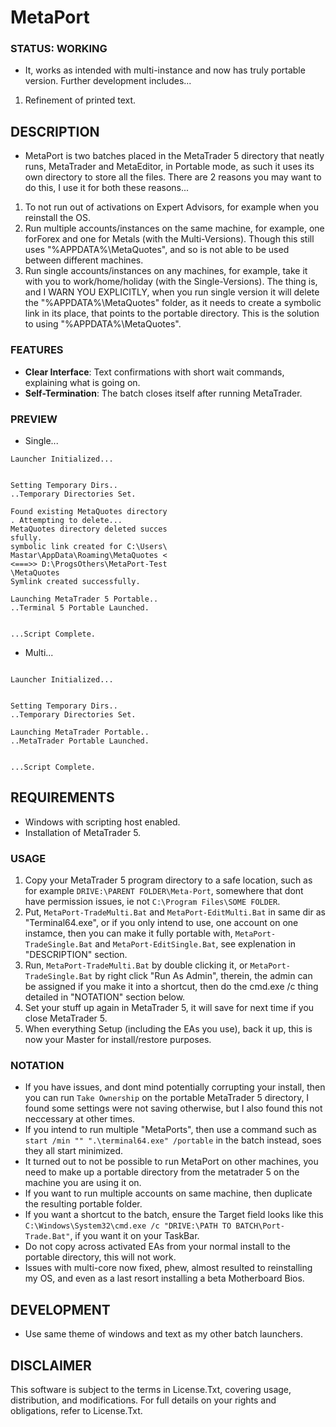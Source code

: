 # MetaPort

### STATUS: WORKING
- It, works as intended with multi-instance and now has truly portable version. Further development includes...
1. Refinement of printed text.

## DESCRIPTION
- MetaPort is two batches placed in the MetaTrader 5 directory that neatly runs, MetaTrader and MetaEditor, in Portable mode, as such it uses its own directory to store all the files. There are 2 reasons you may want to do this, I use it for both these reasons...
1. To not run out of activations on Expert Advisors, for example when you reinstall the OS.
2. Run multiple accounts/instances on the same machine, for example, one forForex and one for Metals (with the Multi-Versions). Though this still uses "%APPDATA%\MetaQuotes\", and so is not able to be used between different machines.
3. Run single accounts/instances on any machines, for example, take it with you to work/home/holiday (with the Single-Versions). The thing is, and I WARN YOU EXPLICITLY, when you run single version it will delete the "%APPDATA%\MetaQuotes\" folder, as it needs to create a symbolic link in its place, that points to the portable directory. This is the solution to using "%APPDATA%\MetaQuotes\".

### FEATURES
- **Clear Interface**: Text confirmations with short wait commands, explaining what is going on.
- **Self-Termination**: The batch closes itself after running MetaTrader.

### PREVIEW
- Single...
```
Launcher Initialized...


Setting Temporary Dirs..
..Temporary Directories Set.

Found existing MetaQuotes directory
. Attempting to delete...
MetaQuotes directory deleted succes
sfully.
symbolic link created for C:\Users\
Mastar\AppData\Roaming\MetaQuotes <
<===>> D:\ProgsOthers\MetaPort-Test
\MetaQuotes
Symlink created successfully.

Launching MetaTrader 5 Portable..
..Terminal 5 Portable Launched.


...Script Complete.

```
- Multi...
```

Launcher Initialized...


Setting Temporary Dirs..
..Temporary Directories Set.

Launching MetaTrader Portable..
..MetaTrader Portable Launched.


...Script Complete.

```

## REQUIREMENTS
- Windows with scripting host enabled.
- Installation of MetaTrader 5.

### USAGE
1. Copy your MetaTrader 5 program directory to a safe location, such as for example `DRIVE:\PARENT FOLDER\Meta-Port`, somewhere that dont have permission issues, ie not `C:\Program Files\SOME FOLDER`.
2. Put, `MetaPort-TradeMulti.Bat` and `MetaPort-EditMulti.Bat` in same dir as "Terminal64.exe", or if you only intend to use, one account on one instamce, then you can make it fully portable with, `MetaPort-TradeSingle.Bat` and `MetaPort-EditSingle.Bat`, see explenation in "DESCRIPTION" section.
3. Run, `MetaPort-TradeMulti.Bat` by double clicking it, or `MetaPort-TradeSingle.Bat` by right click "Run As Admin", therein, the admin can be assigned if you make it into a shortcut, then do the cmd.exe /c thing detailed in "NOTATION" section below.
5. Set your stuff up again in MetaTrader 5, it will save for next time if you close MetaTrader 5.
6. When everything Setup (including the EAs you use), back it up, this is now your Master for install/restore purposes.

### NOTATION
- If you have issues, and dont mind potentially corrupting your install, then you can run `Take Ownership` on the portable MetaTrader 5 directory, I found some settings were not saving otherwise, but I also found this not neccessary at other times.
- If you intend to run multiple "MetaPorts", then use a command such as `start /min "" ".\terminal64.exe" /portable` in the batch instead, soes they all start minimized. 
- It turned out to not be possible to run MetaPort on other machines, you need to make up a portable directory from the metatrader 5 on the machine you are using it on.
- If you want to run multiple accounts on same machine, then duplicate the resulting portable folder.
- If you want a shortcut to the batch, ensure the Target field looks like this `C:\Windows\System32\cmd.exe /c "DRIVE:\PATH TO BATCH\Port-Trade.Bat"`, if you want it on your TaskBar.
- Do not copy across activated EAs from your normal install to the portable directory, this will not work.
- Issues with multi-core now fixed, phew, almost resulted to reinstalling my OS, and even as a last resort installing a beta Motherboard Bios.
  
## DEVELOPMENT
- Use same theme of windows and text as my other batch launchers.

## DISCLAIMER
This software is subject to the terms in License.Txt, covering usage, distribution, and modifications. For full details on your rights and obligations, refer to License.Txt.
